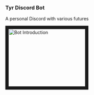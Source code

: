 ### Tyr Discord Bot
A personal Discord with various futures

<a href="https://youtu.be/ibjTnSq1bR8?t=152 " target="_blank"><img src="http://img.youtube.com/vi/ibjTnSq1bR8/0.jpg" 
alt="Bot Introduction" width="240" height="180" border="10" /></a>
